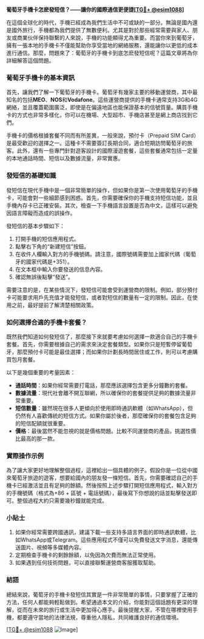 **葡萄牙手機卡怎麽發短信？——讓你的國際通信更便捷[[TG💪+ @esim1088](https://t.me/s/esim1088)]**

在這個全球化的時代，手機已經成為我們生活中不可或缺的一部分。無論是國內還是國外旅行，手機都為我們提供了無數便利。尤其是對於那些經常需要與家人、朋友或商業伙伴保持聯繫的人來說，手機的功能顯得尤為重要。而當你來到葡萄牙，擁有一張本地的手機卡不僅能幫助你享受當地的網絡服務，還能讓你以更低的成本進行通信。那麼，問題來了：葡萄牙的手機卡到底怎麽發短信呢？這篇文章將為你詳細解答這個問題。

### 葡萄牙手機卡的基本資訊

首先，讓我們了解一下葡萄牙的手機卡。葡萄牙有幾家主要的移動運營商，其中最知名的包括**MEO**、**NOS**和**Vodafone**。這些運營商提供的手機卡通常支持3G和4G網絡，並且覆蓋範圍廣泛，即使是在偏遠地區也能保證基本的信號質量。購買手機卡的方式也非常多樣化，你可以在機場、大型超市、手機店甚至是網上商店找到它們。

手機卡的價格根據套餐不同而有所差異，一般來說，預付卡（Prepaid SIM Card）是最受歡迎的選擇之一。這種卡不需要簽訂長期合同，適合短期訪問葡萄牙的旅客。此外，還有一些專門針對遊客設計的國際漫遊套餐，這些套餐通常包括一定量的本地通話時間、短信以及數據流量，非常實惠。

### 發短信的基礎知識

發短信在現代手機中是一個非常簡單的操作，但如果你是第一次使用葡萄牙的手機卡，可能會對一些細節感到困惑。首先，你需要確保你的手機支持短信功能，並且手機內存卡已正確安裝。其次，檢查一下手機語言設置是否為中文，這樣可以避免因語言障礙而造成的誤操作。

發短信的基本步驟如下：

1. 打開手機的短信應用程式。
2. 點擊右下角的“新建短信”按鈕。
3. 在收件人欄輸入對方的手機號碼。請注意，國際號碼需要加上國家代碼（葡萄牙的國家代碼是+351）。
4. 在文本框中輸入你要發送的信息內容。
5. 確認無誤後點擊“發送”。

需要注意的是，在某些情況下，發短信可能會受到運營商的限制。例如，部分預付卡可能要求用戶先充值才能發短信，或者對短信的數量有一定的限制。因此，在使用之前，最好提前了解清楚相關政策。

### 如何選擇合適的手機卡套餐？

既然我們知道如何發短信了，那麼接下來就要考慮如何選擇一款適合自己的手機卡套餐。首先，你需要根據自己的需求來決定套餐類型。如果你只是短暫停留葡萄牙，那麼預付卡可能是最佳選擇；而如果你計劃長時間居住或工作，則可以考慮購買包月套餐。

以下是幾個重要的考量因素：

- **通話時間**：如果你經常需要打電話，那麼應該選擇包含更多分鐘數的套餐。
- **數據流量**：現代社會離不開互聯網，所以確保你的套餐提供足夠的數據流量非常重要。
- **短信數量**：雖然現在很多人更傾向於使用即時通訊軟體（如WhatsApp），但仍然有人喜歡傳統的短信方式。如果你屬於後者，那麼確保你的套餐包含足夠的短信配額就很重要。
- **價格**：最後當然不能忽視的就是價格問題。比較不同運營商的產品，挑選性價比最高的那一款。

### 實際操作示例

為了讓大家更好地理解整個過程，這裡給出一個具體的例子。假設你是一位從中國來葡萄牙旅遊的遊客，想要給國內的朋友發一條短信。首先，你需要確認自己的手機卡已經激活並且有足夠的餘額。然後按照上述步驟打開短信應用程式，輸入對方的手機號碼（格式為+86 + 區號 + 電話號碼），最後寫下你想說的話並點擊發送即可。整個過程大約只需要幾秒鐘就能完成。

### 小貼士

1. 如果你經常需要跨國通訊，建議下載一些支持多語言界面的即時通訊軟體，比如WhatsApp或Telegram。這些應用程式不僅可以免費發送文字消息，還能傳送圖片、視頻等多媒體內容。
2. 定期檢查手機卡的剩餘餘額，以免因為欠費而無法正常使用。
3. 如果遇到任何技術問題，可以直接聯繫運營商客服獲取幫助。

### 結語

總結來說，葡萄牙的手機卡發短信其實是一件非常簡單的事情，只要掌握了正確的方法，任何人都能夠輕鬆做到。希望通過本文的介紹，你能對這個話題有更深的理解，從而在未來的旅行或生活中更加得心應手。最後提醒大家，不管在哪裡使用手機，都要遵守當地的法律法規，尊重他人隱私，共同維護良好的通信環境。

[[TG💪+ @esim1088](https://t.me/s/esim1088) ![Image](https://i.postimg.cc/4NQfJmqS/Snipaste-2025-05-13-00-14-12.png)]